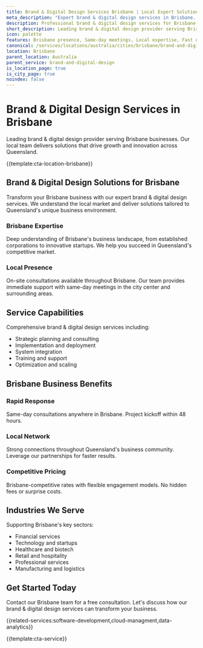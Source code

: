 ```yaml
---
title: Brand & Digital Design Services Brisbane | Local Expert Solutions
meta_description: "Expert brand & digital design services in Brisbane. Local team, same-day consultations, proven results. Transform your business today."
description: Professional brand & digital design services for Brisbane businesses
short_description: Leading brand & digital design provider serving Brisbane and Queensland.
icon: palette
features: Brisbane presence, Same-day meetings, Local expertise, Fast deployment, Competitive rates, Proven track record
canonical: /services/locations/australia/cities/brisbane/brand-and-digital-design-brisbane.html
location: Brisbane
parent_location: Australia
parent_service: brand-and-digital-design
is_location_page: true
is_city_page: true
noindex: false
---
```


# Brand & Digital Design Services in Brisbane

Leading brand & digital design provider serving Brisbane businesses. Our local team delivers solutions that drive growth and innovation across Queensland.

{{template:cta-location-brisbane}}

## Brand & Digital Design Solutions for Brisbane

Transform your Brisbane business with our expert brand & digital design services. We understand the local market and deliver solutions tailored to Queensland's unique business environment.

### Brisbane Expertise

Deep understanding of Brisbane's business landscape, from established corporations to innovative startups. We help you succeed in Queensland's competitive market.

### Local Presence

On-site consultations available throughout Brisbane. Our team provides immediate support with same-day meetings in the city center and surrounding areas.

## Service Capabilities

Comprehensive brand & digital design services including:
- Strategic planning and consulting
- Implementation and deployment
- System integration
- Training and support
- Optimization and scaling

## Brisbane Business Benefits

### Rapid Response
Same-day consultations anywhere in Brisbane. Project kickoff within 48 hours.

### Local Network
Strong connections throughout Queensland's business community. Leverage our partnerships for faster results.

### Competitive Pricing
Brisbane-competitive rates with flexible engagement models. No hidden fees or surprise costs.

## Industries We Serve

Supporting Brisbane's key sectors:
- Financial services
- Technology and startups
- Healthcare and biotech
- Retail and hospitality
- Professional services
- Manufacturing and logistics

## Get Started Today

Contact our Brisbane team for a free consultation. Let's discuss how our brand & digital design services can transform your business.

{{related-services:software-development,cloud-managment,data-analytics}}

{{template:cta-service}}

